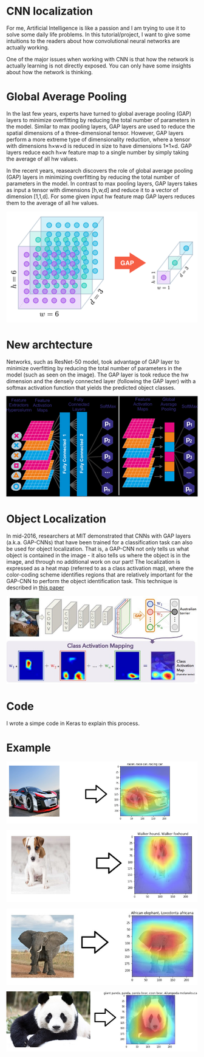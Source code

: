 # CNN localization 

For me, Artificial Intelligence is like a passion and I am trying to use it to solve some daily life problems. In this tutorial/project, I want to give some intuitions to the readers about how convolutional neural networks are actually working.

One of the major issues when working with CNN is that how the network is actually learning is not directly exposed. You can only have some insights about how the network is thinking.

# Global Average Pooling

In the last few years, experts have turned to global average pooling (GAP) layers to minimize overfitting by reducing the total number of parameters in the model. Similar to max pooling layers, GAP layers are used to reduce the spatial dimensions of a three-dimensional tensor. However, GAP layers perform a more extreme type of dimensionality reduction, where a tensor with dimensions h×w×d is reduced in size to have dimensions 1×1×d. GAP layers reduce each h×w feature map to a single number by simply taking the average of all hw values.

In the recent years, reasearch discovers the role of global average pooling (GAP) layers in minimizing overfitting by reducing the total number of parameters in the model. In contrast to max pooling layers, GAP layers takes as input a tensor with dimensions [h,w,d] and reduce it to a vector of dimension [1,1,d]. For some given input hw feature map GAP layers reduces them to the average of all hw values.

![global average pooling](images/global_average_pooling.png)

# New archtecture

Networks, such as ResNet-50 model, took advantage of GAP layer to minimize overfitting by reducing the total number of parameters in the model (such as seen on the image). The GAP layer is took reduce the hw dimension and the densely connected layer (following the GAP layer) with a softmax activation function that yields the predicted object classes.

![cnn](images/Global-average-pooling-layer-replacing-the-fully-connected-layers-The-output-layer.png)

# Object Localization

In mid-2016, researchers at MIT demonstrated that CNNs with GAP layers (a.k.a. GAP-CNNs) that have been trained for a classification task can also be used for object localization. That is, a GAP-CNN not only tells us what object is contained in the image - it also tells us where the object is in the image, and through no additional work on our part! The localization is expressed as a heat map (referred to as a class activation map), where the color-coding scheme identifies regions that are relatively important for the GAP-CNN to perform the object identification task. This technique is described in [this paper](https://arxiv.org/pdf/1512.04150.pdf)

![cam](images/cam.jpg)

# Code

I wrote a simpe code in Keras to explain this process.

# Example

![race](images/race.png)

![dog](images/dog.PNG)

![elephant](images/Elephant.jpg)

![elephant](images/panda.jpg)